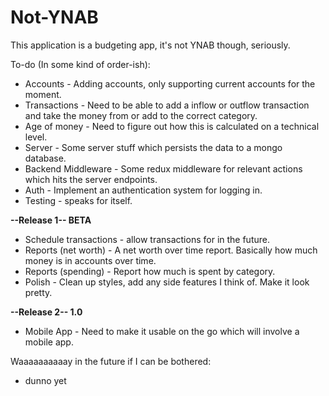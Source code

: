# Not-YNAB

This application is a budgeting app, it's not YNAB though, seriously.

To-do (In some kind of order-ish):

* Accounts - Adding accounts, only supporting current accounts for the moment.
* Transactions - Need to be able to add a inflow or outflow transaction and take the money from or add to the correct category.
* Age of money - Need to figure out how this is calculated on a technical level.
* Server - Some server stuff which persists the data to a mongo database.
* Backend Middleware - Some redux middleware for relevant actions which hits the server endpoints.
* Auth - Implement an authentication system for logging in.
* Testing - speaks for itself.

**--Release 1-- BETA**

* Schedule transactions - allow transactions for in the future.
* Reports (net worth) - A net worth over time report. Basically how much money is in accounts over time.
* Reports (spending) - Report how much is spent by category.
* Polish - Clean up styles, add any side features I think of. Make it look pretty.

**--Release 2-- 1.0**

* Mobile App - Need to make it usable on the go which will involve a mobile app.

Waaaaaaaaaay in the future if I can be bothered:

* dunno yet